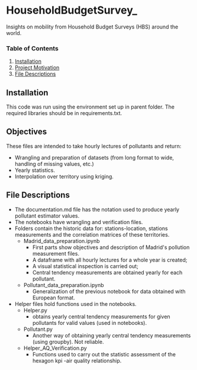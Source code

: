 # HouseholdBudgetSurvey_
Insights on mobility from Household Budget Surveys (HBS) around the world.

### Table of Contents

1. [Installation](#installation)
2. [Project Motivation](#motivation)
3. [File Descriptions](#files)

## Installation <a name="installation"></a>
This code was run using the environment set up in parent folder. The required libraries should be in requirements.txt.


## Objectives <a name="motivation"></a>
These files are intended to take hourly lectures of pollutants and return:
- Wrangling and preparation of datasets (from long format to wide, handling of missing values, etc.)
- Yearly statistics.
- Interpolation over territory using kriging.

## File Descriptions <a name="files"></a>
- The documentation.md file has the notation used to produce yearly pollutant estimator values.  
- The notebooks have wrangling and verification files.  
- Folders contain the historic data for: stations-location, stations measurements and the correlation matrices of these territories.
  - Madrid_data_preparation.ipynb  
      - First parts show objectives and description of Madrid's pollution measurement files.  
      - A dataframe with all hourly lectures for a whole year is created;  
      - A visual statistical inspection is carried out;   
      - Central tendency measurements are obtained yearly for each pollutant.  
  - Pollutant_data_preparation.ipynb  
      - Generalization of the previous notebook for data obtained with European format.
- Helper files hold functions used in the notebooks.  
  - Helper.py  
      - obtains yearly central tendency measurements for given pollutants for valid values (used in notebooks).     
  - Pollutant.py    
      - Another way of obtaining yearly central tendency measurements (using groupby). Not reliable.    
  - Helper_AQ_Verification.py  
      - Functions used to carry out the statistic assessment of the hexagon kpi -air quality relationship.  
